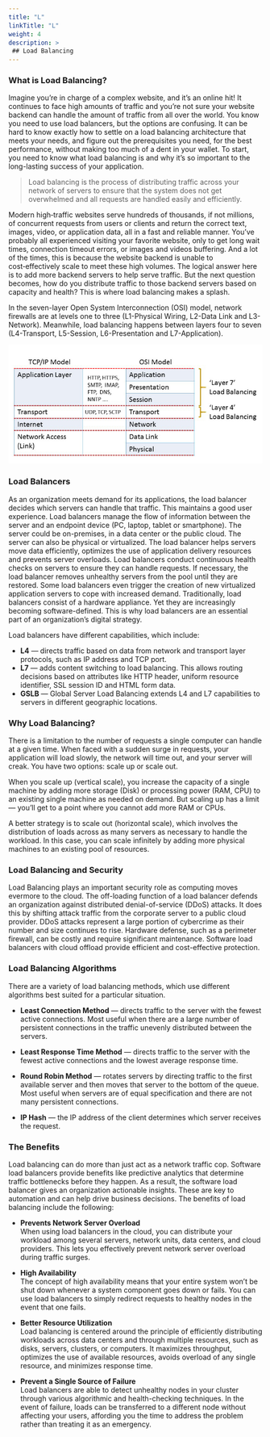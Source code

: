 ```yaml
---
title: "L"
linkTitle: "L"
weight: 4
description: >
 ## Load Balancing
---
```


### What is Load Balancing?

Imagine you’re in charge of a complex website, and it’s an online hit! It continues to face high amounts of traffic and you’re not sure your website backend can handle the amount of traffic from all over the world. You know you need to use load balancers, but the options are confusing. It can be hard to know exactly how to settle on a load balancing architecture that meets your needs, and figure out the prerequisites you need, for the best performance, without making too much of a dent in your wallet.
To start, you need to know what load balancing is and why it’s so important to the long-lasting success of your application.

>Load balancing is the process of distributing traffic across your network of servers to ensure that the system does not get overwhelmed and all requests are handled easily and efficiently.
> 

Modern high‑traffic websites serve hundreds of thousands, if not millions, of concurrent requests from users or clients and return the correct text, images, video, or application data, all in a fast and reliable manner. You’ve probably all experienced visiting your favorite website, only to get long wait times, connection timeout errors, or images and videos buffering. And a lot of the times, this is because the website backend is unable to cost‑effectively scale to meet these high volumes.
The logical answer here is to add more backend servers to help serve traffic. But the next question becomes, how do you distribute traffic to those backend servers based on capacity and health?
This is where load balancing makes a splash.

In the seven-layer Open System Interconnection (OSI) model, network firewalls are at levels one to three (L1-Physical Wiring, L2-Data Link and L3-Network). Meanwhile, load balancing happens between layers four to seven (L4-Transport, L5-Session, L6-Presentation and L7-Application).

![](1.jpeg)


### Load Balancers
As an organization meets demand for its applications, the load balancer decides which servers can handle that traffic. This maintains a good user experience.
Load balancers manage the flow of information between the server and an endpoint device (PC, laptop, tablet or smartphone). The server could be on-premises, in a data center or the public cloud. The server can also be physical or virtualized. The load balancer helps servers move data efficiently, optimizes the use of application delivery resources and prevents server overloads. Load balancers conduct continuous health checks on servers to ensure they can handle requests. If necessary, the load balancer removes unhealthy servers from the pool until they are restored. Some load balancers even trigger the creation of new virtualized application servers to cope with increased demand.
Traditionally, load balancers consist of a hardware appliance. Yet they are increasingly becoming software-defined. This is why load balancers are an essential part of an organization’s digital strategy.

Load balancers have different capabilities, which include:
- **L4** — directs traffic based on data from network and transport layer protocols, such as IP address and TCP port.
- **L7** — adds content switching to load balancing. This allows routing decisions based on attributes like HTTP header, uniform resource identifier, SSL session ID and HTML form data.
- **GSLB** — Global Server Load Balancing extends L4 and L7 capabilities to servers in different geographic locations.


### Why Load Balancing?

There is a limitation to the number of requests a single computer can handle at a given time. When faced with a sudden surge in requests, your application will load slowly, the network will time out, and your server will creak. You have two options: scale up or scale out.

When you scale up (vertical scale), you increase the capacity of a single machine by adding more storage (Disk) or processing power (RAM, CPU) to an existing single machine as needed on demand. But scaling up has a limit — you’ll get to a point where you cannot add more RAM or CPUs.

A better strategy is to scale out (horizontal scale), which involves the distribution of loads across as many servers as necessary to handle the workload. In this case, you can scale infinitely by adding more physical machines to an existing pool of resources.

### Load Balancing and Security
Load Balancing plays an important security role as computing moves evermore to the cloud. The off-loading function of a load balancer defends an organization against distributed denial-of-service (DDoS) attacks. It does this by shifting attack traffic from the corporate server to a public cloud provider. DDoS attacks represent a large portion of cybercrime as their number and size continues to rise. Hardware defense, such as a perimeter firewall, can be costly and require significant maintenance. Software load balancers with cloud offload provide efficient and cost-effective protection.

### Load Balancing Algorithms
There are a variety of load balancing methods, which use different algorithms best suited for a particular situation.
- **Least Connection Method** — directs traffic to the server with the fewest active connections. Most useful when there are a large number of persistent connections in the traffic unevenly distributed between the servers.

- **Least Response Time Method** — directs traffic to the server with the fewest active connections and the lowest average response time.

- **Round Robin Method** — rotates servers by directing traffic to the first available server and then moves that server to the bottom of the queue. Most useful when servers are of equal specification and there are not many persistent connections.

- **IP Hash** — the IP address of the client determines which server receives the request.


### The Benefits
Load balancing can do more than just act as a network traffic cop. Software load balancers provide benefits like predictive analytics that determine traffic bottlenecks before they happen. As a result, the software load balancer gives an organization actionable insights. These are key to automation and can help drive business decisions.
The benefits of load balancing include the following:

- **Prevents Network Server Overload**        
      When using load balancers in the cloud, you can distribute your workload among several servers, network units, data centers, and cloud providers. This lets you effectively prevent network server overload during traffic surges. 

- **High Availability**               
      The concept of high availability means that your entire system won’t be shut down whenever a system component goes down or fails. You can use load balancers to simply redirect requests to healthy nodes in the event that one fails.

- **Better Resource Utilization**                
      Load balancing is centered around the principle of efficiently distributing workloads across data centers and through multiple resources, such as disks, servers, clusters, or computers. It maximizes throughput, optimizes the use of available resources, avoids overload of any single resource, and minimizes response time.
      
- **Prevent a Single Source of Failure**             
	Load balancers are able to detect unhealthy nodes in your cluster through various algorithmic and health-checking techniques. In the event of failure, loads can be transferred to a different node without affecting your users, affording you the time to address the problem rather than treating it as an emergency.






